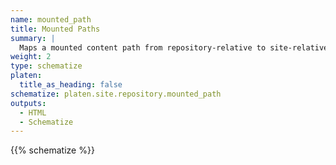 ```yaml
---
name: mounted_path
title: Mounted Paths
summary: |
  Maps a mounted content path from repository-relative to site-relative.
weight: 2
type: schematize
platen:
  title_as_heading: false
schematize: platen.site.repository.mounted_path
outputs:
  - HTML
  - Schematize
---
```


{{% schematize %}}
